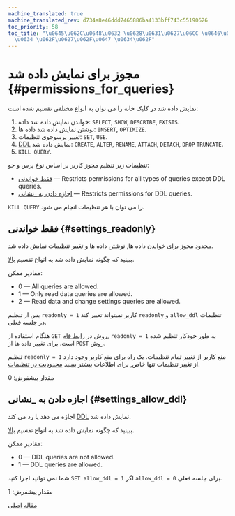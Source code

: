```yaml
---
machine_translated: true
machine_translated_rev: d734a8e46ddd7465886ba4133bff743c55190626
toc_priority: 58
toc_title: "\u0645\u062C\u0648\u0632 \u0628\u0631\u0627\u06CC \u0646\u0645\u0627\u06CC\
  \u0634 \u062F\u0627\u062F\u0647 \u0634\u062F"
---
```


# مجوز برای نمایش داده شد {#permissions_for_queries}

نمایش داده شد در کلیک خانه را می توان به انواع مختلفی تقسیم شده است:

1.  خواندن نمایش داده شد داده: `SELECT`, `SHOW`, `DESCRIBE`, `EXISTS`.
2.  نوشتن نمایش داده شد داده ها: `INSERT`, `OPTIMIZE`.
3.  تغییر پرسوجوی تنظیمات: `SET`, `USE`.
4.  [DDL](https://en.wikipedia.org/wiki/Data_definition_language) نمایش داده شد: `CREATE`, `ALTER`, `RENAME`, `ATTACH`, `DETACH`, `DROP` `TRUNCATE`.
5.  `KILL QUERY`.

تنظیمات زیر تنظیم مجوز کاربر بر اساس نوع پرس و جو:

-   [فقط خواندنی](#settings_readonly) — Restricts permissions for all types of queries except DDL queries.
-   [اجازه دادن به \_نشانی](#settings_allow_ddl) — Restricts permissions for DDL queries.

`KILL QUERY` را می توان با هر تنظیمات انجام می شود.

## فقط خواندنی {#settings_readonly}

محدود مجوز برای خواندن داده ها, نوشتن داده ها و تغییر تنظیمات نمایش داده شد.

ببینید که چگونه نمایش داده شد به انواع تقسیم [بالا](#permissions_for_queries).

مقادیر ممکن:

-   0 — All queries are allowed.
-   1 — Only read data queries are allowed.
-   2 — Read data and change settings queries are allowed.

پس از تنظیم `readonly = 1` کاربر نمیتواند تغییر کند `readonly` و `allow_ddl` تنظیمات در جلسه فعلی.

هنگام استفاده از `GET` روش در [رابط قام](../../interfaces/http.md), `readonly = 1` به طور خودکار تنظیم شده است. برای تغییر داده ها از `POST` روش.

تنظیم `readonly = 1` منع کاربر از تغییر تمام تنظیمات. یک راه برای منع کاربر وجود دارد
از تغییر تنظیمات تنها خاص, برای اطلاعات بیشتر ببینید [محدودیت در تنظیمات](constraints_on_settings.md).

مقدار پیشفرض: 0

## اجازه دادن به \_نشانی {#settings_allow_ddl}

اجازه می دهد یا رد می کند [DDL](https://en.wikipedia.org/wiki/Data_definition_language) نمایش داده شد.

ببینید که چگونه نمایش داده شد به انواع تقسیم [بالا](#permissions_for_queries).

مقادیر ممکن:

-   0 — DDL queries are not allowed.
-   1 — DDL queries are allowed.

شما نمی توانید اجرا کنید `SET allow_ddl = 1` اگر `allow_ddl = 0` برای جلسه فعلی.

مقدار پیشفرض: 1

[مقاله اصلی](https://clickhouse.tech/docs/en/operations/settings/permissions_for_queries/) <!--hide-->
